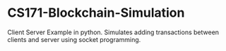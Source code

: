 # CS171-Blockchain-Simulation
Client Server Example in python.
Simulates adding transactions between clients and server using socket programming.

